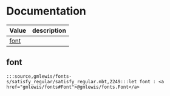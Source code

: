 # Documentation
|Value|description|
|---|---|
|[font](#font)||

## font

```moonbit
:::source,gmlewis/fonts-s/satisfy_regular/satisfy_regular.mbt,2249:::let font : <a href="gmlewis/fonts#Font">@gmlewis/fonts.Font</a>
```

